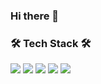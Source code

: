 <!--
![eunyoung23's github stats](https://github-readme-stats.vercel.app/api?username=eunyoung23&show_icons=true&hide=stars)
[![Top Langs](https://github-readme-stats.vercel.app/api/top-langs/?username=eunyoung23)](https://github.com/anuraghazra/github-readme-stats)
-->

<h3>Hi there 👐</h3>


<h3>🛠️ Tech Stack 🛠️</h3>
<img src="https://img.shields.io/badge/Spring-6DB33F?style=flat-square&logo=Spring&logoColor=black"/>
<img src="https://img.shields.io/badge/Python-3776AB?style=flat-square&logo=Python&logoColor=white"/>
<img src="https://img.shields.io/badge/AWS-232F3E?style=flat-square&logo=AWS&logoColor=black"/>
<img src="https://img.shields.io/badge/Git-F05032?style=flat-square&logo=Git&logoColor=black"/>
<img src="https://img.shields.io/badge/Swift-F05138?style=flat-square&logo=Swift&logoColor=white"/>


